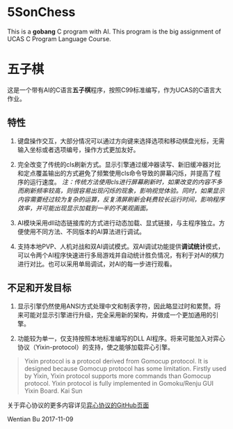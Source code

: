 # 5SonChess
This is a **gobang** C program with AI. This program is the big assignment of UCAS C Program Language Course.



# 五子棋
这是一个带有AI的C语言**五子棋**程序，按照C99标准编写，作为UCAS的C语言大作业。

## 特性
1. 键盘操作交互，大部分情况可以通过方向键来选择选项和移动棋盘光标，无需输入坐标或者选项编号，操作方式更加友好。

2. 完全改变了传统的cls刷新方式。显示引擎通过缓冲器读写、新旧缓冲器对比和定点覆盖输出的方式避免了频繁使用cls命令导致的屏幕闪烁，并提高了程序的运行速度。
*注：传统方法使用cls进行屏幕刷新时，如果改变的内容不多而刷新频率较高，则很容易出现闪烁的现象，影响视觉体验。同时，如果显示内容需要经过较为复杂的运算，反复清屏刷新会耗费较长运行时间，影响程序效率，并可能出现显示加载到一半的不美观画面。*

3. AI模块采用dll动态链接库的方式进行动态加载、显式链接，与主程序独立。方便使用不同方法、不同版本的AI算法进行调试。

4. 支持本地PVP、人机对战和双AI调试模式。双AI调试功能提供**调试统计**模式，可以令两个AI程序快速进行多局游戏并自动统计胜负情况，有利于对AI的棋力进行对比。也可以采用单局调试，对AI的每一步进行观看。

## 不足和开发目标
1. 显示引擎仍然使用ANSI方式处理中文和制表字符，因此略显过时和累赘。将来可能对显示引擎进行升级，完全采用新的架构，并做成一个更加通用的引擎。

2. 功能较为单一，仅支持按照本地标准编写的DLL AI程序。将来可能加入对弈心协议（Yixin-protocol）的支持，使之能够加载弈心引擎。
>Yixin protocol is a protocol derived from Gomocup protocol. It is designed because Gomocup protocol has some limitation. Firstly used by Yixin, Yixin protocol supports more commands than Gomocup protocol. Yixin protocol is fully implemented in Gomoku/Renju GUI Yixin Board.
>Kai Sun

关于弈心协议的更多内容详见[弈心协议的GitHub页面](https://github.com/accreator/Yixin-protocol)


Wentian Bu
2017-11-09
